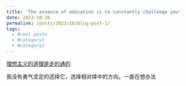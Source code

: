 ```yaml
---
title: 'The essence of education is to constantly challenge you'
date: 2023-10-26
permalink: /posts/2023/10/blog-post-1/
tags:
  - #cool posts
  - #category1
  - #category2
---
```


[理想主义的道理是走的通的](https://www.bilibili.com/video/BV1RT4y1f7ds/?spm_id_from=333.1245.0.0&vd_source=615a493d135bf19ba38324154a3b3288)

我没有勇气坚定的选择它，选择相对择中的方向。一直在想办法
